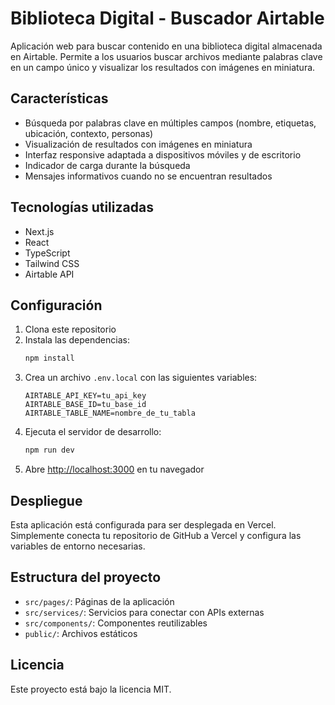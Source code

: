 # Biblioteca Digital - Buscador Airtable

Aplicación web para buscar contenido en una biblioteca digital almacenada en Airtable. Permite a los usuarios buscar archivos mediante palabras clave en un campo único y visualizar los resultados con imágenes en miniatura.

## Características

- Búsqueda por palabras clave en múltiples campos (nombre, etiquetas, ubicación, contexto, personas)
- Visualización de resultados con imágenes en miniatura
- Interfaz responsive adaptada a dispositivos móviles y de escritorio
- Indicador de carga durante la búsqueda
- Mensajes informativos cuando no se encuentran resultados

## Tecnologías utilizadas

- Next.js
- React
- TypeScript
- Tailwind CSS
- Airtable API

## Configuración

1. Clona este repositorio
2. Instala las dependencias:
   ```bash
   npm install
   ```
3. Crea un archivo `.env.local` con las siguientes variables:
   ```
   AIRTABLE_API_KEY=tu_api_key
   AIRTABLE_BASE_ID=tu_base_id
   AIRTABLE_TABLE_NAME=nombre_de_tu_tabla
   ```
4. Ejecuta el servidor de desarrollo:
   ```bash
   npm run dev
   ```
5. Abre [http://localhost:3000](http://localhost:3000) en tu navegador

## Despliegue

Esta aplicación está configurada para ser desplegada en Vercel. Simplemente conecta tu repositorio de GitHub a Vercel y configura las variables de entorno necesarias.

## Estructura del proyecto

- `src/pages/`: Páginas de la aplicación
- `src/services/`: Servicios para conectar con APIs externas
- `src/components/`: Componentes reutilizables
- `public/`: Archivos estáticos

## Licencia

Este proyecto está bajo la licencia MIT.